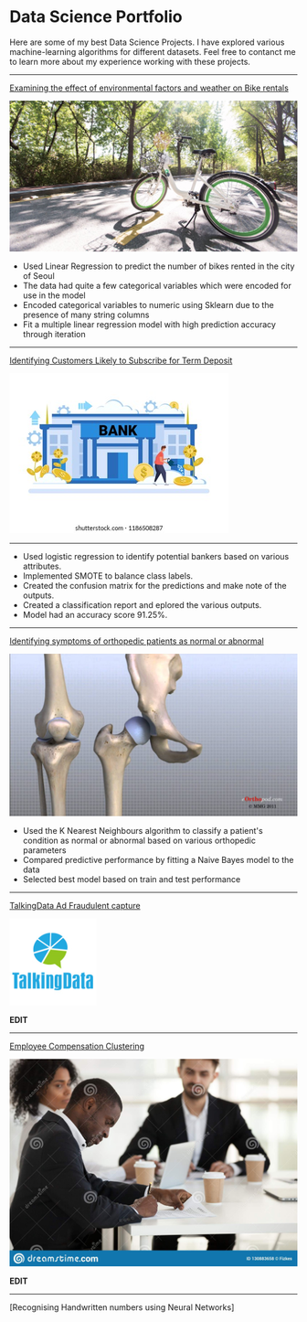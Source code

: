 # Data Science Portfolio

Here are some of my best Data Science Projects. I have explored various machine-learning algorithms for different datasets. Feel free to contanct me to learn more about my experience working with these projects.

***

[Examining the effect of environmental factors and weather on Bike rentals](https://github.com/mikemoore26/Bike_LinearRegression/blob/main/SeoulBikeData.ipynb)

<img src="images/sbike.jpeg?raw=true"/>

- Used Linear Regression to predict the number of bikes rented in the city of Seoul
- The data had quite a few categorical variables which were encoded for use in the model
- Encoded categorical variables to numeric using Sklearn due to the presence of many string columns
- Fit a multiple linear regression model with high prediction accuracy through iteration

***

[Identifying Customers Likely to Subscribe for Term Deposit](https://github.com/mikemoore26/Banking_Logisitics/blob/main/banking_logistics.ipynb)

<img src="images/bankingpic.jpeg?raw=true"/>

***

- Used logistic regression to identify potential bankers based on various attributes.
- Implemented SMOTE to balance class labels.
- Created the confusion matrix for the predictions and make note of the outputs.
- Created a classification report and eplored the various outputs.
- Model had an accuracy score 91.25%.


***

[Identifying symptoms of orthopedic patients as normal or abnormal](https://github.com/mikemoore26/Bone_KNN/blob/main/Bone(knn_NB).ipynb)

<img src="images/knee.jpeg?raw=true"/>

- Used the K Nearest Neighbours algorithm to classify a patient's condition as normal or abnormal based on various orthopedic parameters
- Compared predictive performance by fitting a Naive Bayes model to the data
- Selected best model based on train and test performance

***

[TalkingData Ad Fraudulent capture](https://github.com/mikemoore26/Talking_Data_Optimization_classification/blob/main/talking_data.ipynb)

<img src="images/talking_data.png?raw=true"/>

****EDIT****

***


[Employee Compensation Clustering ](https://github.com/mikemoore26/Employee_Compensation_Clustering/blob/main/EmpCompensation_clustering.ipynb)

<img src="images/employeepic.jpeg?raw=true"/>

****EDIT****

***
[Recognising Handwritten numbers using Neural Networks]


